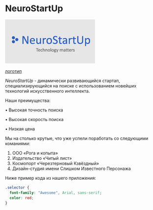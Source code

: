 # NeuroStartUp

![логотип](./Logo.PNG)

[логотип](https://netology-code.github.io/git-homeworks/introduction/assets/logo.png)

*NeuroStartUp* - динамически развивающийся стартап, специализирующийся на поиске с использованием новейших технологий искусственного интеллекта.

Наши преимущества:

• Высокая точность поиска

• Высокая скорость поиска

• Низкая цена


Мы на столько крутые, что уже успели поработать со следующими команиями:

1. ООО «Рога и копыта»
2. Издательство «Читый лист»
3. Космопорт «Черезтерновый Кзвёздный»
4. Дизайн-студия имени Слишком Известного Персонажа

Ниже пример кода из нашего приложения:

```css
.selector {
  font-family: "Awesome", Arial, sans-serif;
  color: red;
}
```